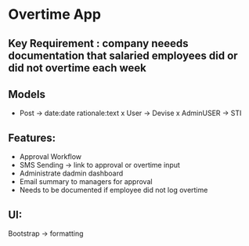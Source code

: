 # Overtime App

## Key Requirement : company neeeds documentation that salaried employees did or did not overtime each week

## Models

- Post -> date:date rationale:text
  x User -> Devise
  x AdminUSER -> STI

## Features:

- Approval Workflow
- SMS Sending -> link to approval or overtime input
- Administrate dadmin dashboard
- Email summary to managers for approval
- Needs to be documented if employee did not log overtime

## UI:

Bootstrap -> formatting
